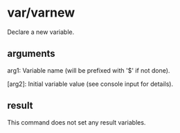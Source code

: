 # var/varnew

Declare a new variable.

## arguments

arg1: Variable name (will be prefixed with '$' if not done).

\[arg2\]: Initial variable value (see console input for details).

## result

This command does not set any result variables.
